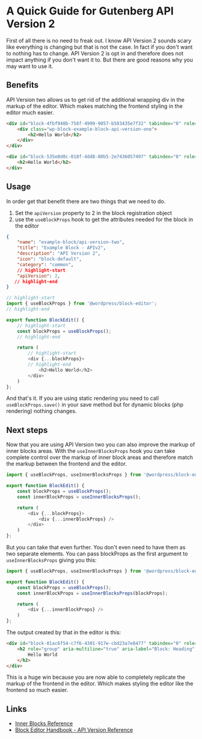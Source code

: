 # A Quick Guide for Gutenberg API Version 2

First of all there is no need to freak out. I know API Version 2 sounds scary like everything is changing but that is not the case. In fact if you don't want to nothing has to change. API Version 2 is opt in and therefore does not impact anything if you don't want it to. But there are good reasons why you may want to use it.

## Benefits

API Version two allows us to get rid of the additional wrapping div in the markup of the editor. Which makes matching the frontend styling in the editor much easier.

```html title="Block Markup - API Version 1"
<div id="block-4fbf940b-758f-4999-9057-b583435e7f32" tabindex="0" role="group" aria-label="Block: Example Block - APIv1" data-block="4fbf940b-758f-4999-9057-b583435e7f32" data-type="example-block/api-version-one" data-title="Example Block - APIv1" class="block-editor-block-list__block wp-block is-selected">
    <div class="wp-block-example-block-api-version-one">
        <h2>Hello World</h2>
    </div>
</div>
```

```html title="Block Markup - API Version 2"
<div id="block-535e8d0c-018f-4dd8-80b5-2e7436057497" tabindex="0" role="group" aria-label="Block: Example Block - APIv2" data-block="535e8d0c-018f-4dd8-80b5-2e7436057497" data-type="example-block/api-version-two" data-title="Example Block - APIv2" class="wp-block-example-block-api-version-two block-editor-block-list__block wp-block">
    <h2>Hello World</h2>
</div>
```

## Usage

In order get that benefit there are two things that we need to do.

1. Set the `apiVersion` property to 2 in the block registration object
2. use the `useBlockProps` hook to get the attributes needed for the block in the editor

```json title="block.json"
{
    "name": "example-block/api-version-two",
    "title": "Example Block - APIv2",
    "description": "API Version 2",
    "icon": "block-default",
    "category": "common",
    // highlight-start
    "apiVersion": 2,
   // highlight-end
}
```

```js title="edit.js"
// highlight-start
import { useBlockProps } from '@wordpress/block-editor';
// highlight-end

export function BlockEdit() {
    // highlight-start
    const blockProps = useBlockProps();
    // highlight-end

    return (
        // highlight-start
        <div {...blockProps}>
        // highlight-end
            <h2>Hello World</h2>
        </div>
    )
};
```

And that's it. If you are using static rendering you need to call `useBlockProps.save()` in your save method but for dynamic blocks (php rendering) nothing changes.

## Next steps

Now that you are using API Version two you can also improve the markup of inner blocks areas. With the `useInnerBlocksProps` hook you can take complete control over the markup of inner block areas and therefore match the markup between the frontend and the editor.

```js title="edit.js"
import { useBlockProps, useInnerBlocksProps } from '@wordpress/block-editor';

export function BlockEdit() {
    const blockProps = useBlockProps();
    const innerBlockProps = useInnerBlocksProps();

    return (
        <div {...blockProps}>
            <div {...innerBlockProps} />
        </div>
    )
};
```

But you can take that even further. You don't even need to have them as two separate elements. You can pass blockProps as the first argument to `useInnerBlocksProps` giving you this:

```js title="edit.js"
import { useBlockProps, useInnerBlocksProps } from '@wordpress/block-editor';

export function BlockEdit() {
    const blockProps = useBlockProps();
    const innerBlockProps = useInnerBlocksProps(blockProps);

    return (
        <div {...innerBlockProps} />
    )
};
```

The output created by that in the editor is this:

```html
<div id="block-01ac6f54-c7f6-4301-917e-cbd23a7e8477" tabindex="0" role="group" aria-label="Block: Example Block - APIv2 inner blocks" data-block="01ac6f54-c7f6-4301-917e-cbd23a7e8477" data-type="example-block/api-version-two-inner-blocks" data-title="Example Block - APIv2 inner blocks" class="wp-block-example-block-api-version-two-inner-blocks block-editor-block-list__block wp-block has-child-selected block-editor-block-list__layout">
    <h2 role="group" aria-multiline="true" aria-label="Block: Heading" style="white-space: pre-wrap;" class="block-editor-rich-text__editable block-editor-block-list__block wp-block is-selected rich-text" contenteditable="true" id="block-56da6e87-b521-4798-bfbc-ac82dc0da4e5" tabindex="0" data-block="56da6e87-b521-4798-bfbc-ac82dc0da4e5" data-type="core/heading" data-title="Heading">
        Hello World
    </h2>
</div>
```

This is a huge win because you are now able to completely replicate the markup of the frontend in the editor. Which makes styling the editor like the frontend so much easier.

## Links

- [Inner Blocks Reference](../reference/03-Blocks/inner-blocks.md)
- [Block Editor Handbook - API Version Reference](https://github.com/WordPress/gutenberg/blob/trunk/docs/reference-guides/block-api/block-api-versions.md)
